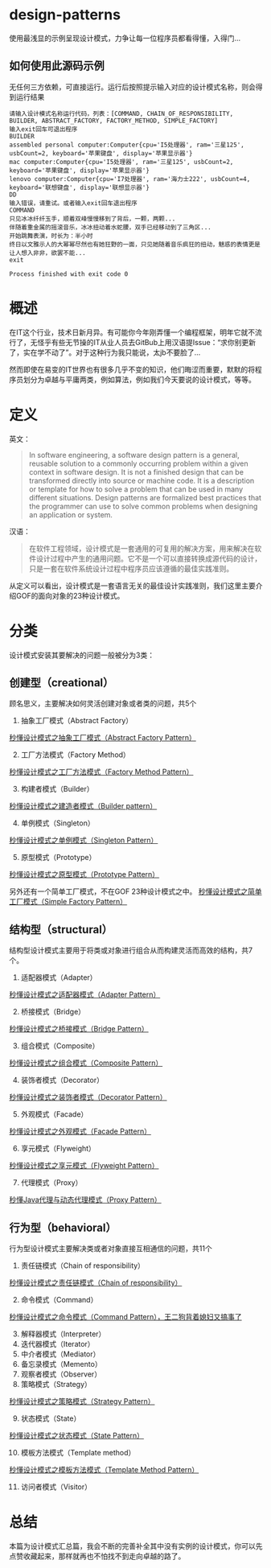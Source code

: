 # design-patterns
使用最浅显的示例呈现设计模式，力争让每一位程序员都看得懂，入得门...

## 如何使用此源码示例

无任何三方依赖，可直接运行。运行后按照提示输入对应的设计模式名称，则会得到运行结果

```
请输入设计模式名称运行代码，列表：[COMMAND, CHAIN_OF_RESPONSIBILITY, BUILDER, ABSTRACT_FACTORY, FACTORY_METHOD, SIMPLE_FACTORY]
输入exit回车可退出程序
BUILDER
assembled personal computer:Computer{cpu='I5处理器', ram='三星125', usbCount=2, keyboard='苹果键盘', display='苹果显示器'}
mac computer:Computer{cpu='I5处理器', ram='三星125', usbCount=2, keyboard='苹果键盘', display='苹果显示器'}
lenovo computer:Computer{cpu='I7处理器', ram='海力士222', usbCount=4, keyboard='联想键盘', display='联想显示器'}
DD
输入错误，请重试。或者输入exit回车退出程序
COMMAND
只见冰冰纤纤玉手，顺着双峰慢慢移到了背后，一颗，两颗...
伴随着重金属的摇滚音乐，冰冰扭动着水蛇腰，双手已经移动到了三角区...
开始跳舞表演，时长为：半小时
终日以文雅示人的大幂幂尽然也有她狂野的一面，只见她随着音乐疯狂的扭动，魅惑的表情更是让人想入非非，欲罢不能...
exit

Process finished with exit code 0
```




# 概述
在IT这个行业，技术日新月异。有可能你今年刚弄懂一个编程框架，明年它就不流行了，无怪乎有些无节操的IT从业人员去GitBub上用汉语提Issue：“求你别更新了，实在学不动了”。对于这种行为我只能说，太jb不要脸了...

然而即使在易变的IT世界也有很多几乎不变的知识，他们晦涩而重要，默默的将程序员划分为卓越与平庸两类，例如算法，例如我们今天要说的设计模式，等等。


# 定义
英文：
>In software engineering, a software design pattern is a general, reusable solution to a commonly occurring problem within a given context in software design. It is not a finished design that can be transformed directly into source or machine code. It is a description or template for how to solve a problem that can be used in many different situations. Design patterns are formalized best practices that the programmer can use to solve common problems when designing an application or system.

汉语：
>在软件工程领域，设计模式是一套通用的可复用的解决方案，用来解决在软件设计过程中产生的通用问题。它不是一个可以直接转换成源代码的设计，只是一套在软件系统设计过程中程序员应该遵循的最佳实践准则。

从定义可以看出，设计模式是一套语言无关的最佳设计实践准则，我们这里主要介绍GOF的面向对象的23种设计模式。

# 分类
设计模式安装其要解决的问题一般被分为3类：

## 创建型（creational）
顾名思义，主要解决如何灵活创建对象或者类的问题，共5个

1.  抽象工厂模式（Abstract Factory）

[秒懂设计模式之抽象工厂模式（Abstract Factory Pattern）](https://blog.csdn.net/ShuSheng0007/article/details/86644481)
  
2. 工厂方法模式（Factory Method）

[秒懂设计模式之工厂方法模式（Factory Method Pattern）](https://blog.csdn.net/ShuSheng0007/article/details/86636494)

3. 构建者模式（Builder）

[秒懂设计模式之建造者模式（Builder pattern）](https://blog.csdn.net/ShuSheng0007/article/details/86619675)

4. 单例模式（Singleton）

[秒懂设计模式之单例模式（Singleton Pattern）](https://blog.csdn.net/ShuSheng0007/article/details/117266347)

5.  原型模式（Prototype）

[秒懂设计模式之原型模式（Prototype Pattern）](https://blog.csdn.net/ShuSheng0007/article/details/116463979)


另外还有一个简单工厂模式，不在GOF 23种设计模式之中。
[秒懂设计模式之简单工厂模式（Simple Factory Pattern）](https://blog.csdn.net/ShuSheng0007/article/details/86634864)




## 结构型（structural）
结构型设计模式主要用于将类或对象进行组合从而构建灵活而高效的结构，共7个。

1. 适配器模式（Adapter）

[秒懂设计模式之适配器模式（Adapter Pattern）](https://blog.csdn.net/ShuSheng0007/article/details/116161690)

2. 桥接模式（Bridge）

[秒懂设计模式之桥接模式（Bridge Pattern）](https://blog.csdn.net/ShuSheng0007/article/details/88370067)

3. 组合模式（Composite）

[秒懂设计模式之组合模式（Composite Pattern）](https://blog.csdn.net/ShuSheng0007/article/details/116378002)

4. 装饰者模式（Decorator）

[秒懂设计模式之装饰者模式（Decorator Pattern）](https://blog.csdn.net/ShuSheng0007/article/details/88780036)

5. 外观模式（Facade）

[秒懂设计模式之外观模式（Facade Pattern）](https://blog.csdn.net/ShuSheng0007/article/details/116428733)

6. 享元模式（Flyweight）

[秒懂设计模式之享元模式（Flyweight Pattern）](https://blog.csdn.net/ShuSheng0007/article/details/116424138)

7. 代理模式（Proxy）

[秒懂Java代理与动态代理模式（Proxy Pattern）](https://blog.csdn.net/ShuSheng0007/article/details/80864854)

## 行为型（behavioral）
行为型设计模式主要解决类或者对象直接互相通信的问题，共11个

1. 责任链模式（Chain of responsibility）

[秒懂设计模式之责任链模式（Chain of responsibility）](https://blog.csdn.net/ShuSheng0007/article/details/116138433)

2. 命令模式（Command）

[秒懂设计模式之命令模式（Command Pattern），王二狗背着媳妇又搞事了](https://blog.csdn.net/ShuSheng0007/article/details/116115743)

3. 解释器模式（Interpreter）
4. 迭代器模式（Iterator）
5. 中介者模式（Mediator）
6. 备忘录模式（Memento）
7. 观察者模式（Observer）
8. 策略模式（Strategy）

[秒懂设计模式之策略模式（Strategy Pattern）](https://blog.csdn.net/ShuSheng0007/article/details/88085445)

9. 状态模式（State）

[秒懂设计模式之状态模式（State Pattern）](https://blog.csdn.net/ShuSheng0007/article/details/116375477) 

10. 模板方法模式（Template method）

[秒懂设计模式之模板方法模式（Template Method Pattern）](https://blog.csdn.net/ShuSheng0007/article/details/88832293)

11. 访问者模式（Visitor）
 

# 总结
本篇为设计模式汇总篇，我会不断的完善补全其中没有实例的设计模式，你可以先点赞收藏起来，那样就再也不怕找不到走向卓越的路了。
